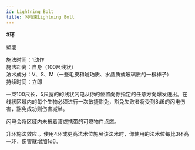 ```yaml
---
id: Lightning Bolt
title: 闪电束Lightning Bolt
---
```


**3环**

塑能

施法时间：1动作  
施法距离：自身（100尺线状）  
法术成分：V、S、M（一些毛皮和琥珀质、水晶质或玻璃质的一根棒子）  
持续时间：立即  


一束100尺长，5尺宽的的线状闪电从你的位置向你指定的任意方向爆发迸出。在线状区域内的每个生物必须进行一次敏捷豁免，豁免失败者将受到8d6的闪电伤害，豁免成功则伤害减半。


闪电会将区域内未被着装或携带的可燃物件点燃。

升环施法效应
。使用4环或更高法术位施展该法术时，你使用的法术位每比3环高一环，伤害就增加1d6。
